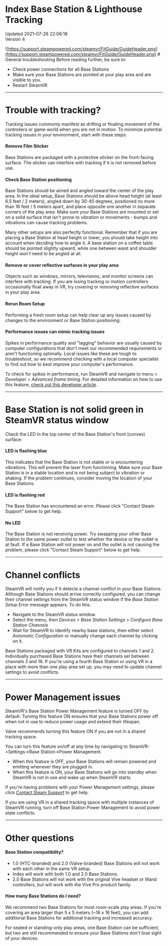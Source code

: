# Index Base Station & Lighthouse Tracking
Updated 2021-07-26 22:06:18  
Version 4  

![https://support.steampowered.com/steamvr/FitGuide/GuideHeader.png](https://support.steampowered.com/steamvr/FitGuide/GuideHeader.png) # General troubleshooting
Before reading further, be sure to:  
  

* Check power connections for all Base Stations
* Make sure your Base Stations are pointed at your play area and are visible to you.
* Restart SteamVR

  
---
# Trouble with tracking?
  
  
Tracking issues commonly manifest as drifting or floating movement of the controllers or game world when you are not in motion. To minimize potential tracking issues in your environment, start with these steps:  
  
#### Remove Film Sticker
Base Stations are packaged with a protective sticker on the front-facing surface. The sticker can interfere with tracking if it is not removed before use.  
  
#### Check Base Station positioning
Base Stations should be aimed and angled toward the center of the play area. In the ideal setup, Base Stations should be	above head height (at least 6.5 feet / 2 meters), angled down by 30-45 degrees, positioned no more than 16 feet / 5 meters apart, and place opposite one another in separate corners of the play area. Make sure your Base Stations are mounted or set on a solid surface that isn't prone to vibration or movements - bumps and vibrations can cause tracking problems.  
  
Many other setups are also perfectly functional. Remember that if you are placing a Base Station at head height or lower, you should take height into account when deciding how to angle it. A base station on a coffee table should be pointed slightly upward, while one between waist and shoulder height won't need to be angled at all.  
  
#### Remove or cover reflective surfaces in your play area
Objects such as windows, mirrors, televisions, and monitor screens can interfere with tracking. If you are losing tracking or motion controllers occasionally float away in VR, try covering or removing reflective surfaces in your play area.  
  
#### Rerun Room Setup
Performing a fresh room setup can help clear up any issues caused by changes to the environment or Base Station positioning.  
  
#### Performance issues can mimic tracking issues
Spikes in performance quality and "lagging" behavior are usually caused by computer configurations that don't meet our recommended requirements or aren't functioning optimally. Local issues like these are tough to troubleshoot, so we recommend checking with a local computer specialist to find out how to best improve your computer's performance.  
  
To check for spikes in performance, run SteamVR and navigate to menu > *Developer* > *Advanced frame timing*. For detailed information on how to use this feature, [check out this developer article](https://developer.valvesoftware.com/wiki/SteamVR/Frame_Timing).  
  
---
  
  
 # Base Station is not solid green in SteamVR status window
Check the LED in the top center of the Base Station's front (convex) surface:  
  
#### LED is flashing blue
This indicates that the Base Station is not stable or is encountering vibrations. This will prevent the laser from functioning. Make sure your Base Station is in a stable location and is not being subject to vibration or shaking. If the problem continues, consider moving the location of your Base Stations.  
  
#### LED is flashing red
The Base Station has encountered an error. Please click "Contact Steam Support" below to get help.  
  
#### No LED
The Base Station is not receiving power. Try swapping your other Base Station to the same power outlet to test whether the device or the outlet is at fault. If a Base Station will not power on and the outlet is not causing the problem, please click "Contact Steam Support" below to get help.  
  
---
# Channel conflicts
SteamVR will notify you if it detects a channel conflict in your Base Stations. Although Base Stations should arrive correctly configured, you can change their channel settings from the SteamVR status window if the *Base Station Setup Error* message appears. To do this:
* Navigate to the SteamVR status window.
* Select the menu, then *Devices* > *Base Station Settings* > *Configure Base Station Channels*
* Wait for SteamVR to identify nearby base stations, then either select *Automatic Configuration* or manually change each channel by clicking on it.

  
  
Base Stations packaged with VR Kits are configured to channels 1 and 2. Individually purchased Base Stations have their channels set between channels 3 and 16.   		If you're using a fourth Base Station or using VR in a place with more than one play area set up, you may need to update channel settings to avoid conflicts.  
  
---
# Power Management issues
SteamVR's Base Station Power Management  feature is turned OFF by default. Turning this feature ON ensures that your Base Stations power off when not in use to reduce power usage and extend their lifespan.  
  
Valve recommends turning this feature ON if you are not in a shared tracking space.  
  
You can turn this feature on/off at any time by navigating to SteamVR->Settings->Base Station->Power Management.  
  

* When this feature is OFF, your Base Stations will remain powered and emitting whenever they are plugged in.
* When this feature is ON, your Base Stations will go into standby when SteamVR is not in use and wake up when SteamVR starts.

  
  
If you're having problems with your Power Management settings, please click [Contact Steam Support](https://help.steampowered.com/en/wizard/HelpWithValveIndex) to get help.  
  
If you are using VR in a shared tracking space with multiple instances of SteamVR running, turn off Base Station Power Management to avoid power state conflicts.  
  
---
# Other questions
#### Base Station compatibility?

* 1.0 (HTC-branded) and 2.0 (Valve-branded) Base Stations will not work with each other in the same VR setup.
* Index will work with both 1.0 and 2.0 Base Stations.
* 2.0 Base Stations will not work with the original Vive headset or Wand controllers, but will work with the Vive Pro product family.

 #### How many Base Stations do I need?
We recommend two Base Stations for most room-scale play areas. If you're covering an area larger than 5 x 5 meters (~16 x 16 feet), you can add additional Base Stations for additional tracking and increased accuracy.  
  
For seated or standing-only play areas, one Base Station can be sufficient, but two are still recommended to ensure your Base Stations don't lose sight of your devices.